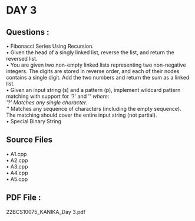 # DAY 3  

## Questions :  
• Fibonacci Series Using Recursion.   
• Given the head of a singly linked list, reverse the list, and return the reversed list.  
• You are given two non-empty linked lists representing two non-negative integers. The digits are stored in reverse order, and each of their nodes contains a single digit. Add the two numbers and return the sum as a linked list.  
• Given an input string (s) and a pattern (p), implement wildcard pattern matching with support for '?' and '*' where:  
'?' Matches any single character.  
'*' Matches any sequence of characters (including the empty sequence).  
The matching should cover the entire input string (not partial).   
• Special Binary String  
  
## Source Files  
• A1.cpp  
• A2.cpp  
• A3.cpp  
• A4.cpp  
• A5.cpp  

## PDF File : 
22BCS10075_KANIKA_Day 3.pdf
